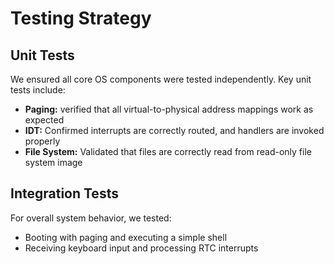 # Testing Strategy

## Unit Tests
We ensured all core OS components were tested independently. Key unit tests include:
- **Paging:** verified that all virtual-to-physical address mappings work as expected
- **IDT:** Confirmed interrupts are correctly routed, and handlers are invoked properly
- **File System:** Validated that files are correctly read from read-only file system image

## Integration Tests
For overall system behavior, we tested:
- Booting with paging and executing a simple shell
- Receiving keyboard input and processing RTC interrupts
